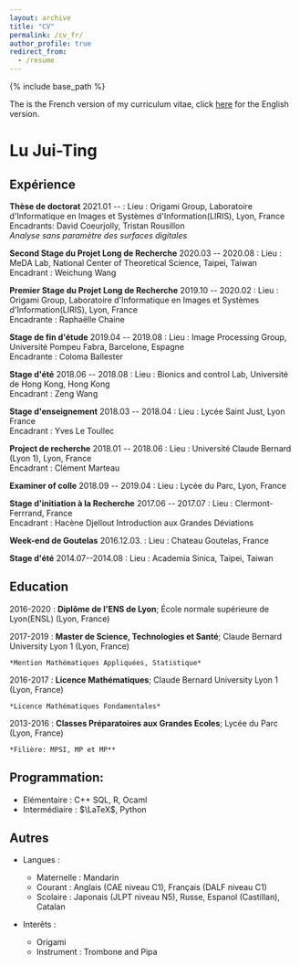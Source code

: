 ```yaml
---
layout: archive
title: "CV"
permalink: /cv_fr/
author_profile: true
redirect_from:
  - /resume
---
```


{% include base_path %}

The is the French version of my curriculum vitae, click [here](https://mothorchids.github.io/cv/) for the English version.

Lu Jui-Ting
============

<!--- 
-------------------     ----------------------------
1 MyAddress                        email@example.com
MyTown 1000                          @twitter_handle
MyCountry                           1800 my-phone-nr
-------------------     ----------------------------
--->

Expérience
----------
**Thèse de doctorat**
2021.01 -- 
: Lieu : Origami Group, Laboratoire d'Informatique en Images et Systèmes d'Information(LIRIS), Lyon, France\
Encadrants: David Coeurjolly, Tristan Rousillon\
*Analyse sans paramètre des surfaces digitales*

**Second Stage du Projet Long de Recherche**
2020.03 -- 2020.08
: Lieu : MeDA Lab, National Center of Theoretical Science, Taipei, Taiwan\
Encadrant : Weichung Wang
<!--- Medical image with deeplearning.*--->

**Premier Stage du Projet Long de Recherche**
2019.10 -- 2020.02
: Lieu : Origami Group, Laboratoire d'Informatique en Images et Systèmes d'Information(LIRIS), Lyon, France\
  Encadrante : Raphaëlle Chaine

**Stage de fin d'étude**
2019.04 -- 2019.08
: Lieu : Image Processing Group, Université Pompeu Fabra, Barcelone, Espagne\
  Encadrante : Coloma Ballester

**Stage d'été**
2018.06 -- 2018.08
: Lieu : Bionics and control Lab, Université de Hong Kong, Hong Kong\
  Encadrant : Zeng Wang

**Stage d'enseignement**
2018.03 -- 2018.04
: Lieu : Lycée Saint Just, Lyon France\
  Encadrant : Yves Le Toullec
<!--- Taught maths at local high school--->

**Project de recherche**
2018.01 -- 2018.06
: Lieu : Université Claude Bernard (Lyon 1), Lyon, France\
  Encadrant : Clément Marteau
<!--- Research for the project "EM algorithm".--->

**Examiner of colle**
2018.09 -- 2019.04
: Lieu : Lycée du Parc, Lyon, France
<!--- Conducted oral exams for class préparatoire students.--->

**Stage d'initiation à la Recherche**
2017.06 -- 2017.07
: Lieu : Clermont-Ferrrand, France\
  Encadrant : Hacène Djellout
Introduction aux Grandes Déviations

**Week-end de Goutelas**
2016.12.03.
: Lieu : Chateau Goutelas, France 
<!--- Presented the Cauchy-Kovalewski theorem at “Week-end de Goutelas”, an annual event held by the ENS maths department.--->

**Stage d'été**
2014.07--2014.08
: Lieu : Academia Sinica, Taipei, Taiwan
<!--- Every summer, the mathematics department of Academia Sinica holds a six-week internship for selected undergraduated students.
My work is saved in the second column from the left at [link](https://www.math.sinica.edu.tw/student/anime_2014/).--->



Education
---------

<!--- 
2010-2014 (expected)
:   **PhD, Computer Science**; Awesome University (MyTown)

    *Thesis title: Deep Learning Approaches to the Self-Awesomeness
     Estimation Problem*
--->

2016-2020 
:   **Diplôme de l'ENS de Lyon**; École normale supérieure de Lyon(ENSL) (Lyon, France)

    
2017-2019
:   **Master de Science, Technologies et Santé**; Claude Bernard University Lyon 1 (Lyon, France)

    *Mention Mathématiques Appliquées, Statistique*

2016-2017
:   **Licence Mathématiques**; Claude Bernard University Lyon 1 (Lyon, France)

    *Licence Mathématiques Fondamentales*

2013-2016
:   **Classes Préparatoires aux Grandes Ecoles**; Lycée du Parc (Lyon, France)

    *Filière: MPSI, MP et MP**




Programmation:
----------------------------------------
- Elémentaire : C++ SQL, R, Ocaml
- Intermédiaire : $\LaTeX$, Python

Autres
----------------------------------------

* Langues :

     * Maternelle : Mandarin
     * Courant : Anglais (CAE niveau C1), 
	Français (DALF niveau C1)
     * Scolaire : Japonais (JLPT niveau N5), 
	Russe, Espanol (Castillan), Catalan

* Interêts :

	* Origami
	* Instrument : Trombone and Pipa
